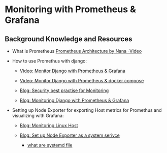# Monitoring with Prometheus & Grafana 


## Background Knowledge and Resources

- What is Prometheus [Prometheus Architecture by Nana -Video](https://www.youtube.com/watch?v=h4Sl21AKiDg&pp=ygUZcHJvbWV0aGV1cyBleHBsYWluZWQgbmFuYQ%3D%3D)
- How to use Promethus with django:
    - [Video: Monitor Django with Prometheus & Grafana ](https://www.youtube.com/watch?v=MbW0jUgp3Vs)
    
    - [Video: Monitor Django with Prometheus & docker compose](https://www.youtube.com/watch?v=86js4POzTV4)

    - [Blog: Security best practise for Monitoring](https://loadforge.com/guides/monitoring-and-logging-django-applications-for-soc2#:~:text=Look%20out%20for%20metrics%20such,performance%20and%20identify%20any%20issues.)

    - [Blog: Monitoring Django with Prometheus & Grafana](https://karanchuri.medium.com/prometheus-grafana-in-django-92da4d782f8a)

- Setting up Node Exporter for exporting Host metrics for Promethus and visualizing with Grafana:
    -   [Blog: Monitoring Linux Host](https://prometheus.io/docs/guides/node-exporter/)

    - [Blog: Set up Node Exporter as a system serivce](https://docs.vmware.com/en/VMware-vRealize-Operations-Management-Pack-for-Kubernetes/1.8.1/management-pack-for-kubernetes/GUID-A1B68BE5-EF38-48E1-AA80-FD71E6F19989.html)
        - [what are systemd file]()